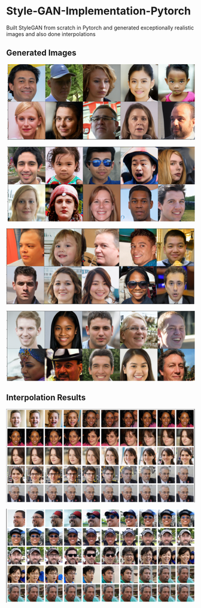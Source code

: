 # **Style-GAN-Implementation-Pytorch**
Built StyleGAN from scratch in Pytorch and generated exceptionally realistic images and also done interpolations

## Generated Images
![](results/gen-results/image2.png)

![](results/gen-results/image3.png)

![](results/gen-results/image4.png)

![](results/gen-results/image5.png)

## Interpolation Results
![](results/interpolation/image1.png)

![](results/interpolation/image2.png)
